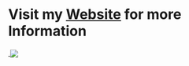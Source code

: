 # Visit my [Website](https://playerg9.github.io) for more Information
<a href="https://playerg9.github.io">
  <img align="center" src="https://github-readme-stats.vercel.app/api?username=PlayerG9&show_icons=true&theme=vue-dark" alt="" />
</a>
<a href="https://playerg9.github.io">
  <img align="center" src="https://github-readme-stats.vercel.app/api/top-langs/?username=PlayerG9&layout=compact&theme=vue-dark" />
</a>
